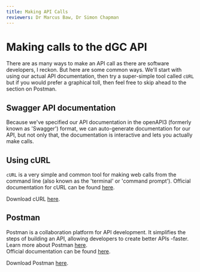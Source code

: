 ```yaml
---
title: Making API Calls
reviewers: Dr Marcus Baw, Dr Simon Chapman
---
```


# Making calls to the dGC API

There are as many ways to make an API call as there are software developers, I reckon. But here are some common ways. We'll start with using our actual API documentation, then try a super-simple tool called `cURL` but if you would prefer a graphical toll, then feel free to skip ahead to the section on Postman.

## Swagger API documentation

Because we've specified our API documentation in the openAPI3 (formerly known as 'Swagger') format, we can auto-generate documentation for our API, but not only that, the documentation is interactive and lets you actually make calls.


## Using cURL

`cURL` is a very simple and common tool for making web calls from the command line (also known as the 'terminal' or 'command prompt'). Official documentation for cURL can be found [here](https://everything.curl.dev).<br/>

Download cURL [here](https://curl.se/download.html).

<!--
```bash

```

What happened here?
-->


## Postman

Postman is a collaboration platform for API development. It simplifies the steps of building an API, allowing developers to create better APIs -faster. Learn more about Postman [here](https://www.postman.com/api-platform/?utm_source=www&utm_medium=home_hero&utm_campaign=button). <br/>
Official documentation can be found [here](https://learning.postman.com/docs/getting-started/introduction/).<br/>

Download Postman [here](https://learning.postman.com/docs/getting-started/installation-and-updates/).
